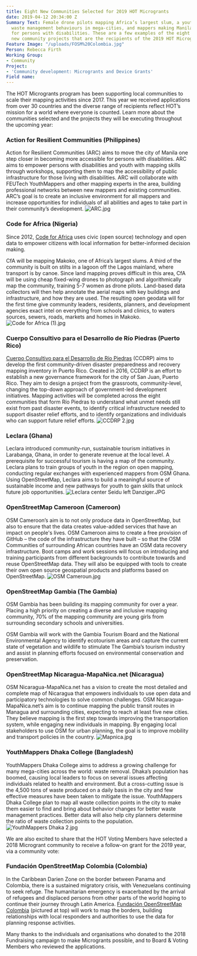 ```yaml
---
title: Eight New Communities Selected for 2019 HOT Microgrants
date: 2019-04-12 20:34:00 Z
Summary Text: Female drone pilots mapping Africa’s largest slum, a youth group changing
  waste management behaviours in mega-cities, and mappers making Manila more accessible
  for persons with disabilities. These are a few examples of the eight incredible
  new community projects that are the recipients of the 2019 HOT Microgrants!
Feature Image: "/uploads/FOSM%20Colombia.jpg"
Person: Rebecca Firth
Working Group:
- Community
Project:
- 'Community development: Microgrants and Device Grants'
Field name: 
---
```


The HOT Microgrants program has been supporting local communities to scale their mapping activities since 2017. This year we received applications from over 30 countries and the diverse range of recipients reflect HOT’s mission for a world where everyone is counted. Learn more about the communities selected and the projects they will be executing throughout the upcoming year:

### Action for Resilient Communities (Philippines)
Action for Resilient Communities (ARC) aims to move the city of Manila one step closer in becoming more accessible for persons with disabilities. ARC aims to empower persons with disabilities and youth with mapping skills through workshops, supporting them to map the accessibility of public infrastructure for those living with disabilities. ARC will collaborate with FEUTech YouthMappers and other mapping experts in the area, building professional networks between new mappers and existing communities. ARC’s goal is to create an inclusive environment for all mappers and increase opportunities for individuals of all abilities and ages to take part in their community’s development.
![ARC.jpg](/uploads/ARC.jpg)

### Code for Africa (Nigeria)

Since 2012, [Code for Africa](https://codeforafrica.org/) uses civic (open source) technology and open data to empower citizens with local information for better-informed decision making. 

CfA will be mapping Makoko, one of Africa’s largest slums. A third of the community is built on stilts in a lagoon off the Lagos mainland, where transport is by canoe. Since land mapping proves difficult in this area, CfA will be using cheap fixed-wing drones to photograph and algorithmically map the community, training 5-7 women as drone pilots. Land-based data collectors will then help annotate the aerial maps with key buildings and infrastructure, and how they are used. The resulting open geodata will for the first time give community leaders, residents, planners, and development agencies exact intel on everything from schools and clinics, to waters sources, sewers, roads, markets and homes in Makoko.
![Code for Africa (1).jpg](/uploads/Code%20for%20Africa%20(1).jpg)

### Cuerpo Consultivo para el Desarrollo de Río Piedras (Puerto Rico)
[Cuerpo Consultivo para el Desarrollo de Río Piedras](http://ccriopiedras.pr/) (CCDRP) aims to develop the first community-driven disaster preparedness and recovery mapping inventory in Puerto Rico. Created in 2016, CCDRP is an effort to establish a new governance framework for the city of San Juan, Puerto Rico. They aim to design a project from the grassroots, community-level, changing the top-down approach of government-led development initiatives. Mapping activities will be completed across the eight communities that form Río Piedras to understand what unmet needs still exist from past disaster events, to identify critical infrastructure needed to support disaster relief efforts, and to identify organizations and individuals who can support future relief efforts.
![CCDRP 2.jpg](/uploads/CCDRP%202.jpg)

### Leclara (Ghana)
Leclara introduced community-run, sustainable tourism initiatives in Larabanga, Ghana, in order to generate revenue at the local level. A prerequisite for successful tourism is having a map of the community. Leclara plans to train groups of youth in the region on open mapping, conducting regular exchanges with experienced mappers from OSM Ghana. Using OpenStreetMap, Leclara aims to build a meaningful source of sustainable income and new pathways for youth to gain skills that unlock future job opportunities. 
![Leclara center Seidu left Danziger.JPG](/uploads/Leclara%20center%20Seidu%20left%20Danziger.JPG)

### OpenStreetMap Cameroon (Cameroon)
OSM Cameroon’s aim is to not only produce data in OpenStreetMap, but also to ensure that the data creates value-added services that have an impact on people's lives. OSM Cameroon aims to create a free provision of GitHub – the code of the infrastructure they have built – so that the OSM Communities of surrounding African countries have an OSM data recovery infrastructure. Boot camps and work sessions will focus on introducing and training participants from different backgrounds to contribute towards and reuse OpenStreetMap data. They will also be equipped with tools to create their own open source geospatial products and platforms based on OpenStreetMap.
![OSM Cameroun.jpg](/uploads/OSM%20Cameroun.jpg)

### OpenStreetMap Gambia (The Gambia)
OSM Gambia has been building its mapping community for over a year. Placing a high priority on creating a diverse and inclusive mapping community, 70% of the mapping community are young girls from surrounding secondary schools and universities. 

OSM Gambia will work with the Gambia Tourism Board and the National Environmental Agency to identify ecotourism areas and capture the current state of vegetation and wildlife to stimulate The Gambia’s tourism industry and assist in planning efforts focused on environmental conservation and preservation.

### OpenStreetMap Nicaragua-MapaNica.net (Nicaragua)
OSM Nicaragua-MapaNica.net has a vision to create the most detailed and complete map of Nicaragua that empowers individuals to use open data and participatory technologies to solve common challenges. OSM Nicaragua-MapaNica.net’s aim is to continue mapping the public transit routes in Managua and surrounding cities, expecting to reach at least five new cities. They believe mapping is the first step towards improving the transportation system, while engaging new individuals in mapping. By engaging local stakeholders to use OSM for urban planning, the goal is to improve mobility and transport policies in the country.
![Mapnica.jpg](/uploads/Mapnica.jpg)

### YouthMappers Dhaka College (Bangladesh)
YouthMappers Dhaka College aims to address a growing challenge for many mega-cities across the world: waste removal. Dhaka’s population has boomed, causing local leaders to focus on several issues affecting individuals related to health and environment. But a cross-cutting issue is the 4,500 tons of waste produced on a daily basis in the city and few effective measures have been taken to mitigate the issue. YouthMappers Dhaka College plan to map all waste collection points in the city to make them easier to find and bring about behavior changes for better waste management practices. Better data will also help city planners determine the ratio of waste collection points to the population.
![YouthMappers Dhaka 2.jpg](/uploads/YouthMappers%20Dhaka%202.jpg)

We are also excited to share that the HOT Voting Members have selected a 2018 Microgrant community to receive a follow-on grant for the 2019 year, via a community vote:

### Fundación OpenStreetMap Colombia (Colombia)
In the Caribbean Darien Zone on the border between Panama and Colombia, there is a sustained migratory crisis, with Venezuelans continuing to seek refuge. The humanitarian emergency is exacerbated by the arrival of refugees and displaced persons from other parts of the world hoping to continue their journey through Latin America. [Fundación OpenStreetMap Colombia](https://fosm.openstreetmap.co/e88) (pictured at top) will work to map the borders, building relationships with local responders and authorities to use the data for planning response activities.

Many thanks to the individuals and organisations who donated to the 2018 Fundraising campaign to make Microgrants possible, and to Board & Voting Members who reviewed the applications.
